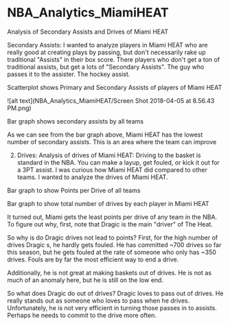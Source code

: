 # NBA_Analytics_MiamiHEAT

Analysis of Secondary Assists and Drives of Miami HEAT

Secondary Assists:
I wanted to analyze players in Miami HEAT who are really good at creating plays by passing, but don't necessarily rake up traditional "Assists" in their box score. There players who don't get a ton of traditional assists, but get a lots of "Secondary Assists". The guy who passes it to the assister. The hockey assist.

Scatterplot shows Primary and Secondary Assists of players of Miami HEAT

![alt text](NBA_Analytics_MiamiHEAT/Screen Shot 2018-04-05 at 8.56.43 PM.png)















Bar graph shows secondary assists by all teams




















As we can see from the bar graph above, Miami HEAT has the lowest number of secondary assists. This is an area where the team can improve


2) Drives:
Analysis of drives of Miami HEAT:
Driving to the basket is standard in the NBA. You can make a layup, get fouled, or kick it out for a 3PT assist. I was curious how Miami HEAT did compared to other teams. I wanted to analyze the drives of Miami HEAT.

Bar graph to show Points per Drive of all teams





















Bar graph to show total number of drives by each player in Miami HEAT





















It turned out, Miami gets the least points per drive of any team in the NBA. To figure out why, first, note that Dragic is the main "driver" of The Heat.

So why is do Dragic drives not lead to points? First, for the high number of drives Dragic s, he hardly gets fouled. He has committed ~700 drives so far this season, but he gets fouled at the rate of someone who only has ~350 drives. Fouls are by far the most efficient way to end a drive.

Additionally, he is not great at making baskets out of drives. He is not as much of an anomaly here, but he is still on the low end.











































So what does Dragic do out of drives? Dragic loves to pass out of drives. He really stands out as someone who loves to pass when he drives. Unfortunately, he is not very efficient in turning those passes in to assists. Perhaps he needs to commit to the drive more often.



























